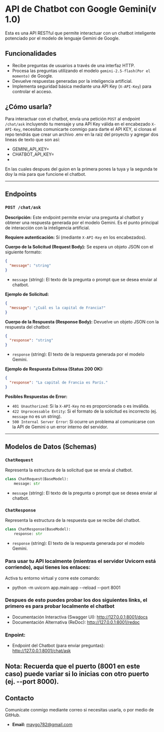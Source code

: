 # API de Chatbot con Google Gemini(v 1.0)

Esta es una API RESTful que permite interactuar con un chatbot inteligente potenciado por el modelo de lenguaje Gemini de Google.

## Funcionalidades

- Recibe preguntas de usuarios a través de una interfaz HTTP.
- Procesa las preguntas utilizando el modelo `gemini-2.5-flash(Por el momento)` de Google.
- Devuelve respuestas generadas por la inteligencia artificial.
- Implementa seguridad básica mediante una API Key (`X-API-Key`) para controlar el acceso.

## ¿Cómo usarla?

Para interactuar con el chatbot, envía una petición `POST` al endpoint `/chat/ask` incluyendo tu mensaje y una API Key válida en el encabezado `X-API-Key`, necesitas comunicarte conmigo para darte el API KEY, si clonas el repo tendrás que crear un archivo .env en la raiz del proyecto y agregar dos lineas de texto que son así:
- GEMINI_API_KEY=
- CHATBOT_API_KEY=
- 
En las cuales despues del guion en la primera pones la tuya y la segunda te doy la mía para que funcione el chatbot.

---

## Endpoints

### `POST /chat/ask`

**Descripción:**
Este endpoint permite enviar una pregunta al chatbot y obtener una respuesta generada por el modelo Gemini. Es el punto principal de interacción con la inteligencia artificial.

**Requiere autenticación:** Sí (mediante `X-API-Key` en los encabezados).

**Cuerpo de la Solicitud (Request Body):**
Se espera un objeto JSON con el siguiente formato:
```json
{
  "message": "string"
}
```
- `message` (string): El texto de la pregunta o prompt que se desea enviar al chatbot.

**Ejemplo de Solicitud:**
```json
{
  "message": "¿Cuál es la capital de Francia?"
}
```

**Cuerpo de la Respuesta (Response Body):**
Devuelve un objeto JSON con la respuesta del chatbot:
```json
{
  "response": "string"
}
```
- `response` (string): El texto de la respuesta generada por el modelo Gemini.

**Ejemplo de Respuesta Exitosa (Status 200 OK):**
```json
{
  "response": "La capital de Francia es París."
}
```

**Posibles Respuestas de Error:**
- `401 Unauthorized`: Si la `X-API-Key` no es proporcionada o es inválida.
- `422 Unprocessable Entity`: Si el formato de la solicitud es incorrecto (ej. `message` no es un string).
- `500 Internal Server Error`: Si ocurre un problema al comunicarse con la API de Gemini o un error interno del servidor.

---

## Modelos de Datos (Schemas)

### `ChatRequest`
Representa la estructura de la solicitud que se envía al chatbot.
```python
class ChatRequest(BaseModel):
    message: str
```
- `message` (string): El texto de la pregunta o prompt que se desea enviar al chatbot.

### `ChatResponse`
Representa la estructura de la respuesta que se recibe del chatbot.
```python
class ChatResponse(BaseModel):
    response: str
```
- `response` (string): El texto de la respuesta generada por el modelo Gemini.

### Para usar tu API localmente (mientras el servidor Uvicorn está corriendo), aquí tienes los enlaces:
  Activa tu entorno virtual y corre este comando:
  *  python -m uvicorn app.main:app --reload --port 8001
  ### Despues de esto puedes probar los dos siguientes links, el primero es para probar localmente el chatbot
   * Documentación Interactiva (Swagger UI):
      http://127.0.0.1:8001/docs
   * Documentación Alternativa (ReDoc):
      http://127.0.0.1:8001/redoc
### Enpoint:
  * Endpoint del Chatbot (para enviar preguntas):
      http://127.0.0.1:8001/chat/ask

  ## Nota: Recuerda que el puerto (8001 en este caso) puede variar si lo inicias con otro puerto (ej. --port 8000).

## Contacto

Comunícate conmigo mediante correo si necesitas usarla, o por medio de GitHub.

- **Email:** [maygo782@gmail.com](mailto:maygo782@gmail.com)
